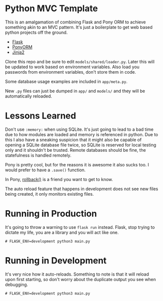 # Python MVC Template
This is an amalgamation of combining Flask and Pony ORM to achieve something akin to an MVC pattern. It's just a boilerplate to get web based python projects off the ground.

* [Flask](https://flask.palletsprojects.com/en/2.0.x/)
* [PonyORM](https://docs.ponyorm.org/)
* [Jinja2](https://jinja.palletsprojects.com/en/3.0.x/)

Clone this repo and be sure to edit `models/shared/loader.py`. Later this will be updated to work based on environment variables. Also load you passwords from environment variables, don't store them in code.

Some database usage examples are included in `app/meta.py`.

New `.py` files can just be dumped in `app/` and `models/` and they will be automatically reloaded.

# Lessons Learned
Don't use `:memory:` when using SQLite. It's just going to lead to a bad time due to how modules are loaded and memory is referenced in python. Due to this I also have a sneaking suspicion that it might also be capable of opening a SQLite database file twice, so SQLite is reserved for local testing only and it shouldn't be trusted. Remote databases should be fine, the statefulness is handled remotely.

Pony is pretty cool, but for the reasons it is awesome it also sucks too. I would prefer to have a `.save()` function.

In Pony, [rollback()](https://docs.ponyorm.org/api_reference.html#rollback) is a friend you want to get to know.

The auto reload feature that happens in development does not see new files being created, it only monitors existing files.

# Running in Production
It's going to throw a warning to use `flask run` instead. Flask, stop trying to dictate my life, you are a library and you will act like one.
```text
# FLASK_ENV=development python3 main.py
```

# Running in Development
It's very nice how it auto-reloads. Something to note is that it will reload upon first starting, so don't worry about the duplicate output you see when debugging.
```text
# FLASK_ENV=development python3 main.py
```
